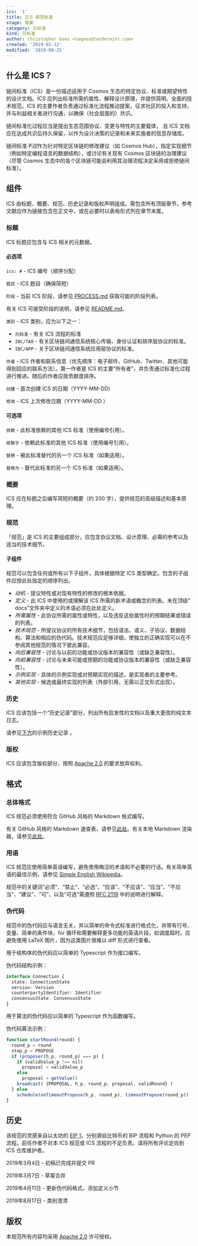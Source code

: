 ```yaml
---
ics: '1'
title: ICS 规范标准
stage: 草案
category: 元标准
kind: 元标准
author: Christopher Goes <cwgoes@tendermint.com>
created: '2019-02-12'
modified: '2019-08-25'
---
```


## 什么是 ICS？

链间标准（ICS）是一份描述适用于 Cosmos 生态的特定协议、标准或期望特性的设计文档。ICS 应列出标准所需的属性、解释设计原理，并提供简明、全面的技术规范。ICS 的主要作者负责通过标准化流程推动提案，征求社区的投入和支持，并与利益相关者进行沟通，以确保（社会层面的）共识。

链间标准化过程应当是提出生态范围协议、变更与特性的主要载体， 且 ICS 文档应在达成共识后持久保留，以作为设计决策的记录和未来实施者的信息存储库。

链间标准*不应*作为针对特定区块链的修改建议（如 Cosmos Hub），指定实现细节（例如特定编程语言的数据结构），或讨论有关现有 Cosmos 区块链的治理建议（尽管 Cosmos 生态中的各个区块链可能会利用其治理流程决定采用或拒绝链间标准）。

## 组件

ICS 由标题、概要、规范、历史记录和版权声明组成。需包含所有顶层章节。参考文献应作为链接包含在正文中，或在必要时以表格形式列在章节末尾。

### 标题

ICS 标题应包含与 ICS 相关的元数据。

#### 必选项

`ics: #` - ICS 编号（顺序分配）

`题目` - ICS 题目（确保简短）

`阶段` - 当前 ICS 阶段，请参见 [PROCESS.md](../../../../meta/PROCESS.md) 获取可能的阶段列表。

有关 ICS 可接受阶段的说明，请参见 [README.md](../../../../README.md)。

`类别` - ICS 类别，应为以下之一：

- `元标准` - 有关 ICS 流程的标准
- `IBC/TAO` - 有关区块链间通信系统核心传输、身份认证和排序层协议的标准。
- `IBC/APP` - 关于区块链间通信系统应用层协议的标准。

`作者` - ICS 作者和联系信息（优先顺序：电子邮件、GitHub、Twitter、其他可能得到回应的联系方法）。第一作者是 ICS 的主要“所有者”，并负责通过标准化过程进行推进。随后的作者应按贡献度排序。

`创建` - 首次创建 ICS 的日期（YYYY-MM-DD）

`修改` - ICS 上次修改日期（YYYY-MM-DD ）

#### 可选项

`依赖` - 此标准依赖的其他 ICS 标准（使用编号引用）。

`依赖于` - 依赖此标准的其他 ICS 标准（使用编号引用）。

`替换` - 被此标准替代的另一个 ICS 标准（如果适用）。

`替换为` - 替代此标准的另一个 ICS 标准（如果适用）。

### 概要

ICS 应在标题之后编写简短的概要（约 200 字），提供规范的高级描述和基本原理。

### 规范

「规范」是 ICS 的主要组成部分，应包含协议文档、设计原理、必需的参考以及适当的技术细节。

#### 子组件

规范可以包含任何或所有以下子组件，具体根据特定 ICS 类型确定。包含的子组件应按此处指定的顺序列出。

- *动机* - 提议特性或对现有特性的修改的根本依据。
- *定义* - 此 ICS 中使用的或理解该 ICS 所需的新术语或概念的列表。未在顶级“ docs”文件夹中定义的术语必须在此处定义。
- *所需属性* - 此协议所需的属性或特性，以及违反这些属性时的预期结果或错误的列表。
- *技术规范* - 所提议协议的所有技术细节，包括语法、语义、子协议、数据结构、算法和相应的伪代码。技术规范应足够详细，使独立的正确实现可以在不参阅其他规范的情况下彼此兼容。
- *向后兼容性* - 讨论与以前的功能或协议版本的兼容性（或缺乏兼容性）。
- *向前兼容性* - 讨论与未来可能或预期的功能或协议版本的兼容性（或缺乏兼容性）。
- *示例实现* - 具体的示例实现或对预期实现的描述，是实现者的主要参考。
- *其他实现* - 候选或最终实现的列表（外部引用，无需以正文形式出现）。

### 历史

ICS 应该包括一个“历史记录”部分，列出所有启发性的文档以及重大更改的纯文本日志。

请参见[下方](#history-1)的示例历史记录 。

### 版权

ICS 应该包含版权部分，按照 [Apache 2.0](https://www.apache.org/licenses/LICENSE-2.0) 的要求放弃权利。

## 格式

### 总体格式

ICS 规范必须使用符合 GitHub 风格的 Markdown 格式编写。

有关 GitHub 风格的 Markdown 速查表，请参见[此处](https://github.com/adam-p/markdown-here/wiki/Markdown-Cheatsheet)。有关本地 Markdown 渲染器，请参见[此处](https://github.com/joeyespo/grip)。

### 用语

ICS 规范应使用简单英语编写，避免使用晦涩的术语和不必要的行话。有关简单英语的最佳示例，请参见 [Simple English Wikipedia](https://simple.wikipedia.org/wiki/Main_Page)。

规范中的关键词“必须”、“禁止”、“必选”、“应该”、“不应该”、“应当”、“不应当”、“建议”、“可”，以及“可选”需遵照 [RFC 2119](https://tools.ietf.org/html/rfc2119) 中的说明进行解释。

### 伪代码

规范中的伪代码应与语言无关，并以简单的命令式标准进行格式化，并带有行号、变量、简单的条件块，for 循环和需要解释更多功能的英语片段，如调度超时。应避免使用 LaTeX 图片，因为这类图片很难以 diff 形式进行查看。

用于结构体的伪代码应以简单的 Typescript 作为接口编写。

伪代码结构示例：

```typescript
interface Connection {
  state: ConnectionState
  version: Version
  counterpartyIdentifier: Identifier
  consensusState: ConsensusState
}
```

用于算法的伪代码应以简单的 Typescript 作为函数编写。

伪代码算法示例：

```typescript
function startRound(round) {
  round_p = round
  step_p = PROPOSE
  if (proposer(h_p, round_p) === p) {
    if (validValue_p !== nil)
      proposal = validValue_p
    else
      proposal = getValue()
    broadcast( {PROPOSAL, h_p, round_p, proposal, validRound} )
  } else
    schedule(onTimeoutPropose(h_p, round_p), timeoutPropose(round_p))
}
```

## 历史

该规范的灵感来自以太坊的 [EIP 1](https://github.com/ethereum/EIPs/blob/master/EIPS/eip-1.md)，分别源自比特币的 BIP 流程和 Python 的 PEP 流程。前任作者不对本 ICS 规范或 ICS 流程的不足负责。请将所有评论定向到 ICS 仓库维护者。

2019年3月4日 - 初稿已完成并提交 PR

2019年3月7日 - 草案合并

2019年4月11日 - 更新伪代码格式，添加定义小节

2019年8月17日 - 类别澄清

## 版权

本规范所有内容均采用 [Apache 2.0](https://www.apache.org/licenses/LICENSE-2.0) 许可授权。
